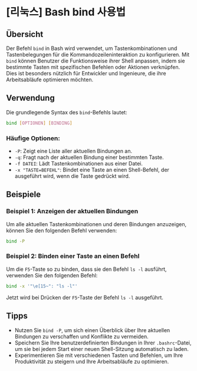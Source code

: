 # [리눅스] Bash bind 사용법

## Übersicht
Der Befehl `bind` in Bash wird verwendet, um Tastenkombinationen und Tastenbelegungen für die Kommandozeileninteraktion zu konfigurieren. Mit `bind` können Benutzer die Funktionsweise ihrer Shell anpassen, indem sie bestimmte Tasten mit spezifischen Befehlen oder Aktionen verknüpfen. Dies ist besonders nützlich für Entwickler und Ingenieure, die ihre Arbeitsabläufe optimieren möchten.

## Verwendung
Die grundlegende Syntax des `bind`-Befehls lautet:

```bash
bind [OPTIONEN] [BINDING]
```

### Häufige Optionen:
- `-P`: Zeigt eine Liste aller aktuellen Bindungen an.
- `-q`: Fragt nach der aktuellen Bindung einer bestimmten Taste.
- `-f DATEI`: Lädt Tastenkombinationen aus einer Datei.
- `-x "TASTE=BEFEHL"`: Bindet eine Taste an einen Shell-Befehl, der ausgeführt wird, wenn die Taste gedrückt wird.

## Beispiele
### Beispiel 1: Anzeigen der aktuellen Bindungen
Um alle aktuellen Tastenkombinationen und deren Bindungen anzuzeigen, können Sie den folgenden Befehl verwenden:

```bash
bind -P
```

### Beispiel 2: Binden einer Taste an einen Befehl
Um die `F5`-Taste so zu binden, dass sie den Befehl `ls -l` ausführt, verwenden Sie den folgenden Befehl:

```bash
bind -x '"\e[15~": "ls -l"'
```

Jetzt wird bei Drücken der `F5`-Taste der Befehl `ls -l` ausgeführt.

## Tipps
- Nutzen Sie `bind -P`, um sich einen Überblick über Ihre aktuellen Bindungen zu verschaffen und Konflikte zu vermeiden.
- Speichern Sie Ihre benutzerdefinierten Bindungen in Ihrer `.bashrc`-Datei, um sie bei jedem Start einer neuen Shell-Sitzung automatisch zu laden.
- Experimentieren Sie mit verschiedenen Tasten und Befehlen, um Ihre Produktivität zu steigern und Ihre Arbeitsabläufe zu optimieren.